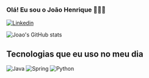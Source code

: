 ### Olá! Eu sou o João Henrique 👨🏻‍💻

[![Linkedin](https://img.shields.io/badge/LinkedIn-0077B5?style=for-the-badge&logo=linkedin&logoColor=white)](https://www.linkedin.com/in/jo%C3%A3o-henrique-dos-santos-souza-8a2368206/)

![Joao's GitHub stats](https://github-readme-stats.vercel.app/api?username=HenriqueJoaoSS&show_icons=true&theme=dracula)
## Tecnologias que eu uso no meu dia
![Java](https://img.shields.io/badge/Java-ED8B00?style=for-the-badge&logo=java&logoColor=white)
![Spring](https://img.shields.io/badge/Spring-6DB33F?style=for-the-badge&logo=spring&logoColor=white)
![Python](https://img.shields.io/badge/Python-14354C?style=for-the-badge&logo=python&logoColor=white)

